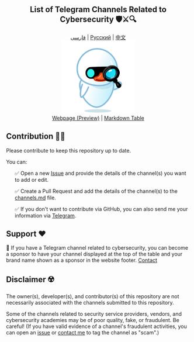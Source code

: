 <div align="center">
  <h2>List of Telegram Channels Related to Cybersecurity 🛡️⚔️🔍</h2>
</div>
<div align="center">
  <a href="README-fa.md">فارسی</a> | 
  <a href="README-ru.md">Русский</a> | 
  <a href="README-zh.md">中文</a>
</div>

<div align="center">
  <img src="../src/assets/icon.png" width="200" height="200" alt="Icon">
</div>

<div align="center">
  <a href="https://mehrazino.github.io/tg-cybersec/">Webpage (Preview)</a> |
  <a href="../src/data/channels.md">Markdown Table</a>
</div>

## Contribution 🤝🔄

Please contribute to keep this repository up to date.

You can:

<ul>
  <p>✅ Open a new <a href="https://github.com/mehrazino/tg-cybersec/issues/new">Issue</a> and provide the details of the channel(s) you want to add or edit.</p>
  <p>✅ Create a Pull Request and add the details of the channel(s) to the <a href="../src/data/channels.md">channels.md</a> file.</p>
  
  <p>✅ If you don't want to contribute via GitHub, you can also send me your information via <a href="https://telegram.me/mehrazeno">Telegram</a>.</p>
</ul>

## Support ❤️

💟 If you have a Telegram channel related to cybersecurity, you can become a sponsor to have your channel displayed at the top of the table and your brand name shown as a sponsor in the website footer. [Contact](https://telegram.me/mehrazeno)

## Disclaimer ☢️

The owner(s), developer(s), and contributor(s) of this repository are not necessarily associated with the channels submitted to this repository.

Some of the channels related to security service providers, vendors, and cybersecurity academies may be of poor quality, fake, or fraudulent. Be careful!
(If you have valid evidence of a channel's fraudulent activities, you can open an [issue](https://github.com/mehrazino/tg-cybersec/issues/new) or [contact me](https://telegram.me/mehrazeno) to tag the channel as "scam".)
